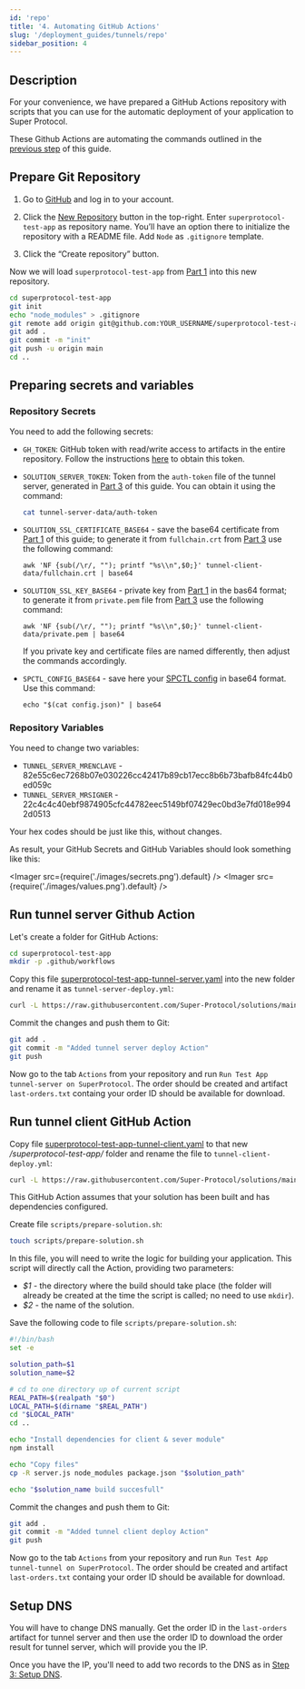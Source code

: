 ```yaml
---
id: 'repo'
title: '4. Automating GitHub Actions'
slug: '/deployment_guides/tunnels/repo'
sidebar_position: 4
---
```


## Description

For your convenience, we have prepared a GitHub Actions repository with scripts that you can use for the automatic deployment of your application to Super Protocol.

These Github Actions are automating the commands outlined in the  [previous step](/developers/deployment_guides/tunnels/manual_run) of this guide.

## Prepare Git Repository

1. Go to [GitHub](https://github.com) and log in to your account.

2. Click the [New Repository](https://github.com/new) button in the top-right. Enter `superprotocol-test-app` as repository name. You’ll have an option there to initialize the repository with a README file. Add `Node` as `.gitignore` template.

3. Click the “Create repository” button.

Now we will load `superprotocol-test-app` from [Part 1](/developers/deployment_guides/tunnels/preparing) into this new repository.

```bash
cd superprotocol-test-app
git init
echo "node_modules" > .gitignore
git remote add origin git@github.com:YOUR_USERNAME/superprotocol-test-app
git add .
git commit -m "init"
git push -u origin main
cd ..
```

## Preparing secrets and variables

### Repository Secrets

You need to add the following secrets:

- `GH_TOKEN`: GitHub token with read/write access to artifacts in the entire repository. Follow the instructions [here](https://docs.github.com/en/enterprise-server@3.6/authentication/keeping-your-account-and-data-secure/managing-your-personal-access-tokens) to obtain this token.

- `SOLUTION_SERVER_TOKEN`: Token from the `auth-token` file of the tunnel server, generated in [Part 3](/developers/deployment_guides/tunnels/manual_run) of this guide. You can obtain it using the command:

  ```bash
  cat tunnel-server-data/auth-token
  ```
- `SOLUTION_SSL_CERTIFICATE_BASE64` - save the base64 certificate from [Part 1](/developers/deployment_guides/tunnels/preparing) of this guide; to generate it from `fullchain.crt` from [Part 3](/developers/deployment_guides/tunnels/manual_run) use the following command:

  ```
  awk 'NF {sub(/\r/, ""); printf "%s\\n",$0;}' tunnel-client-data/fullchain.crt | base64
  ```

- `SOLUTION_SSL_KEY_BASE64` - private key from [Part 1](/developers/deployment_guides/tunnels/preparing) in the bas64 format; to generate it from `private.pem` file from [Part 3](/developers/deployment_guides/tunnels/manual_run) use the following command:

  ```
  awk 'NF {sub(/\r/, ""); printf "%s\\n",$0;}' tunnel-client-data/private.pem | base64
  ```

  If you private key and certificate files are named differently, then adjust the commands accordingly.

- `SPCTL_CONFIG_BASE64` - save here your [SPCTL config](/developers/cli_guides/configuring) in base64 format. Use this command:

  ```
  echo "$(cat config.json)" | base64
  ```

### Repository Variables

You need to change two variables:
 
- `TUNNEL_SERVER_MRENCLAVE` - 82e55c6ec7268b07e030226cc42417b89cb17ecc8b6b73bafb84fc44b0ed059c
- `TUNNEL_SERVER_MRSIGNER` - 22c4c4c40ebf9874905cfc44782eec5149bf07429ec0bd3e7fd018e9942d0513

Your hex codes should be just like this, without changes.

As result, your GitHub Secrets and GitHub Variables should look something like this:

<Imager src={require('./images/secrets.png').default} />
<Imager src={require('./images/values.png').default} />

## Run tunnel server Github Action

Let's create a folder for GitHub Actions:

```bash
cd superprotocol-test-app
mkdir -p .github/workflows
```

Copy this file [superprotocol-test-app-tunnel-server.yaml](https://github.com/Super-Protocol/solutions/blob/main/Tunnel%20Client/examples/Github%20Actions/superprotocol-test-app-tunnel-server.yml) into the new folder and rename it as `tunnel-server-deploy.yml`:

```bash
curl -L https://raw.githubusercontent.com/Super-Protocol/solutions/main/Tunnel%20Client/examples/Github%20Actions/superprotocol-test-app-tunnel-server.yml -o .github/workflows/tunnel-server-deploy.yml
```

Commit the changes and push them to Git:

```bash
git add .
git commit -m "Added tunnel server deploy Action"
git push
```

Now go to the tab `Actions` from your repository and run `Run Test App tunnel-server on SuperProtocol`. The order should be created and artifact `last-orders.txt` containg your order ID should be available for download.

## Run tunnel client GitHub Action

Copy file [superprotocol-test-app-tunnel-client.yaml](https://github.com/Super-Protocol/solutions/blob/main/Tunnel%20Client/examples/Github%20Actions/superprotocol-test-app-tunnel-client.yml) to that new */superprotocol-test-app/* folder and rename the file to `tunnel-client-deploy.yml`:

```bash
curl -L https://raw.githubusercontent.com/Super-Protocol/solutions/main/Tunnel%20Client/examples/Github%20Actions/superprotocol-test-app-tunnel-client.yml -o .github/workflows/tunnel-client-deploy.yml
```

This GitHub Action assumes that your solution has been built and has dependencies configured.

Create file `scripts/prepare-solution.sh`:

```bash
touch scripts/prepare-solution.sh
```

In this file, you will need to write the logic for building your application. This script will directly call the Action, providing two parameters:

- _$1_ - the directory where the build should take place (the folder will already be created at the time the script is called; no need to use `mkdir`).
- _$2_ - the name of the solution.

Save the following code to file `scripts/prepare-solution.sh`:

```bash title="prepare-solution.sh"
#!/bin/bash
set -e

solution_path=$1
solution_name=$2

# cd to one directory up of current script
REAL_PATH=$(realpath "$0")
LOCAL_PATH=$(dirname "$REAL_PATH")
cd "$LOCAL_PATH"
cd ..

echo "Install dependencies for client & sever module"
npm install

echo "Copy files"
cp -R server.js node_modules package.json "$solution_path"

echo "$solution_name build succesfull"
```

Commit the changes and push them to Git:

```bash
git add .
git commit -m "Added tunnel client deploy Action"
git push
```

Now go to the tab `Actions` from your repository and run `Run Test App tunnel-tunnel on SuperProtocol`. The order should be created and artifact `last-orders.txt` containg your order ID should be available for download.

## Setup DNS

You will have to change DNS manually. Get the order ID in the `last-orders` artifact for tunnel server and then use the order ID to download the order result for tunnel server, which will provide you the IP.

Once you have the IP, you'll need to add two records to the DNS as in [Step 3: Setup DNS](/developers/deployment_guides/tunnels/manual_run#setup-dns).